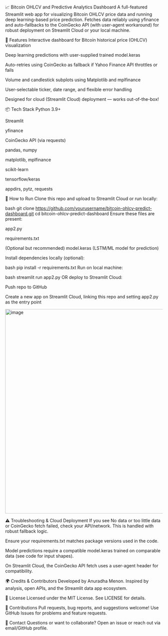  📈 Bitcoin OHLCV and Predictive Analytics Dashboard
A full-featured Streamlit web app for visualizing Bitcoin OHLCV price data and running deep learning-based price prediction. Fetches data reliably using yfinance and auto-fallbacks to the CoinGecko API (with user-agent workaround) for robust deployment on Streamlit Cloud or your local machine.

🚀 Features
Interactive dashboard for Bitcoin historical price (OHLCV) visualization

Deep learning predictions with user-supplied trained model.keras

Auto-retries using CoinGecko as fallback if Yahoo Finance API throttles or fails

Volume and candlestick subplots using Matplotlib and mplfinance

User-selectable ticker, date range, and flexible error handling

Designed for cloud (Streamlit Cloud) deployment — works out-of-the-box!

📦 Tech Stack
Python 3.9+

Streamlit

yfinance

CoinGecko API (via requests)

pandas, numpy

matplotlib, mplfinance

scikit-learn

tensorflow/keras

appdirs, pytz, requests

🔧 How to Run
Clone this repo and upload to Streamlit Cloud or run locally:

bash
git clone https://github.com/yourusername/bitcoin-ohlcv-predict-dashboard.git
cd bitcoin-ohlcv-predict-dashboard
Ensure these files are present:

app2.py

requirements.txt

(Optional but recommended) model.keras (LSTM/ML model for prediction)

Install dependencies locally (optional):

bash
pip install -r requirements.txt
Run on local machine:

bash
streamlit run app2.py
OR deploy to Streamlit Cloud:

Push repo to GitHub

Create a new app on Streamlit Cloud, linking this repo and setting app2.py as the entry point

<img width="1874" height="652" alt="image" src="https://github.com/user-attachments/assets/f6ee4ed9-c3af-4b20-a0cf-077651342df8" />


⚠️ Troubleshooting & Cloud Deployment
If you see No data or too little data or CoinGecko fetch failed, check your API/network. This is handled with robust fallback logic.

Ensure your requirements.txt matches package versions used in the code.

Model predictions require a compatible model.keras trained on comparable data (see code for input shapes).

On Streamlit Cloud, the CoinGecko API fetch uses a user-agent header for compatibility.

🌍 Credits & Contributors
Developed by Anuradha Menon.
Inspired by analysis, open APIs, and the Streamlit data app ecosystem.

📜 License
Licensed under the MIT License. See LICENSE for details.

🤝 Contributions
Pull requests, bug reports, and suggestions welcome!
Use GitHub Issues for problems and feature requests.

📣 Contact
Questions or want to collaborate? Open an issue or reach out via email/GitHub profile.
